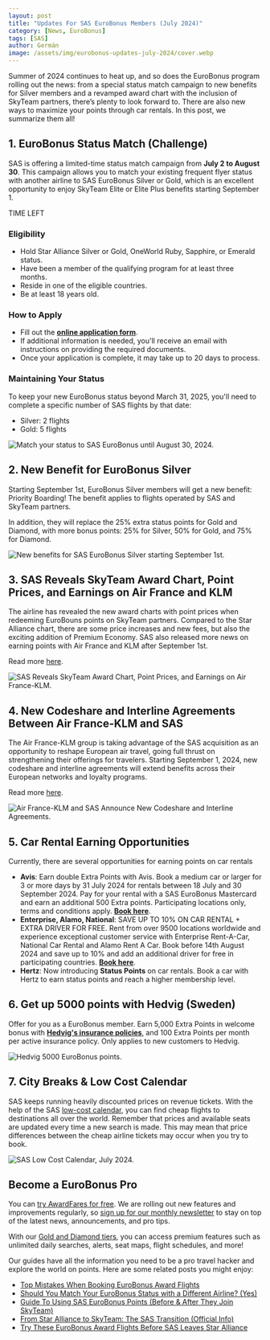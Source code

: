 ```yaml
---
layout: post
title: "Updates For SAS EuroBonus Members (July 2024)"
category: [News, EuroBonus]
tags: [SAS]
author: Germán
image: /assets/img/eurobonus-updates-july-2024/cover.webp
---
```


Summer of 2024 continues to heat up, and so does the EuroBonus program rolling out the news: from a special status match campaign to new benefits for Silver members and a revamped award chart with the inclusion of SkyTeam partners, there’s plenty to look forward to. There are also new ways to maximize your points through car rentals. In this post, we summarize them all!

## 1. EuroBonus Status Match (Challenge)

SAS is offering a limited-time status match campaign from **July 2 to August 30**. This campaign allows you to match your existing frequent flyer status with another airline to SAS EuroBonus Silver or Gold, which is an excellent opportunity to enjoy SkyTeam Elite or Elite Plus benefits starting September 1.

<div data-countdown="2024-08-30T22:59:00.000+02:00">
  TIME LEFT
</div>

### Eligibility

* Hold Star Alliance Silver or Gold, OneWorld Ruby, Sapphire, or Emerald status.
* Have been a member of the qualifying program for at least three months.
* Reside in one of the eligible countries.
* Be at least 18 years old.

### How to Apply

* Fill out the [**online application form**](https://statusmatch.flysas.com/).
* If additional information is needed, you'll receive an email with instructions on providing the required documents.
* Once your application is complete, it may take up to 20 days to process.

### Maintaining Your Status

To keep your new EuroBonus status beyond March 31, 2025, you'll need to complete a specific number of SAS flights by that date:

* Silver: 2 flights
* Gold: 5 flights

<img src="../assets/img/eurobonus-updates-july-2024/eb-status-match.webp" alt="Match your status to SAS EuroBonus until August 30, 2024." class="noborder"/> 

## 2. New Benefit for EuroBonus Silver

Starting September 1st, EuroBonus Silver members will get a new benefit: Priority Boarding! The benefit applies to flights operated by SAS and SkyTeam partners.

In addition, they will replace the 25% extra status points for Gold and Diamond, with more bonus points: 25% for Silver, 50% for Gold, and 75% for Diamond.

<img src="../assets/img/eurobonus-updates-july-2024/eb-silver.webp" alt="New benefits for SAS EuroBonus Silver starting September 1st." class="noborder"/> 

## 3. SAS Reveals SkyTeam Award Chart, Point Prices, and Earnings on Air France and KLM

The airline has revealed the new award charts with point prices when redeeming EuroBouns points on SkyTeam partners. Compared to the Star Alliance chart, there are some price increases and new fees, but also the exciting addition of Premium Economy. SAS also released more news on earning points with Air France and KLM after September 1st.

Read more [here](https://blog.awardfares.com/sas-skyteam-award-chart/).

<img src="../assets/img/sas-skyteam-award-chart/cover.webp" alt="SAS Reveals SkyTeam Award Chart, Point Prices, and Earnings on Air France-KLM." class="noborder"/>

## 4. New Codeshare and Interline Agreements Between Air France-KLM and SAS 

The Air France-KLM group is taking advantage of the SAS acquisition as an opportunity to reshape European air travel, going full thrust on strengthening their offerings for travelers. Starting September 1, 2024, new codeshare and interline agreements will extend benefits across their European networks and loyalty programs.

Read more [here](https://blog.awardfares.com/af-klm-sas-codeshare/).

<img src="../assets/img/af-klm-sas-codeshare/cover.webp" alt="Air France-KLM and SAS Announce New Codeshare and Interline Agreements." class="noborder"/>

## 5. Car Rental Earning Opportunities

Currently, there are several opportunities for earning points on car rentals

* **Avis**: Earn double Extra Points with Avis. Book a medium car or larger for 3 or more days by 31 July 2024 for rentals between 18 July and 30 September 2024. Pay for your rental with a SAS EuroBonus Mastercard and earn an additional 500 Extra points. Participating locations only, terms and conditions apply. [**Book  here**](https://www.flysas.com/en/book/carrental/?ptid=125.15).
* **Enterprise, Alamo, National**: SAVE UP TO 10% ON CAR RENTAL + EXTRA DRIVER FOR FREE. Rent from over 9500 locations worldwide and experience exceptional customer service with Enterprise Rent-A-Car, National Car Rental and Alamo Rent A Car. Book before 14th August 2024 and save up to 10% and add an additional driver for free in participating countries. [**Book here**](https://www.flysas.com/en/book/carrental/?ptid=125.16).
* **Hertz**: Now introducing **Status Points** on car rentals. Book a car with Hertz to earn status points and reach a higher membership level.

## 6. Get up 5000 points with Hedvig (Sweden)

Offer for you as a EuroBonus member. Earn 5,000 Extra Points in welcome bonus with [**Hedvig's insurance policies**](https://www.hedvig.com/se/partner/sas-eurobonus), and 100 Extra Points per month per active insurance policy. Only applies to new customers to Hedvig.

<img src="../assets/img/eurobonus-updates-july-2024/hedvig.webp" alt="Hedvig 5000 EuroBonus points." class="noborder"/> 

## 7. City Breaks & Low Cost Calendar

SAS keeps running heavily discounted prices on revenue tickets. With the help of the SAS [low-cost calendar](https://www.sas.se/lagpriskalender/?to=inrikes), you can find cheap flights to destinations all over the world. Remember that prices and available seats are updated every time a new search is made. This may mean that price differences between the cheap airline tickets may occur when you try to book.

<img src="../assets/img/eurobonus-updates-july-2024/low-price-calendar-july.webp" alt="SAS Low Cost Calendar, July 2024." class="noborder"/> 

## Become a EuroBonus Pro

You can [try AwardFares for free](https://awardfares.com/). We are rolling out new features and improvements regularly, so [sign up for our monthly newsletter](https://awardfares.com/newsletter) to stay on top of the latest news, announcements, and pro tips.

With our [Gold and Diamond tiers](https://awardfares.com/pricing), you can access premium features such as unlimited daily searches, alerts, seat maps, flight schedules, and more!

Our guides have all the information you need to be a pro travel hacker and explore the world on points. Here are some related posts you might enjoy:

- [Top Mistakes When Booking EuroBonus Award Flights](https://blog.awardfares.com/top-mistakes-eurobonus/)
- [Should You Match Your EuroBonus Status with a Different Airline? (Yes)](https://blog.awardfares.com/eurobonus-status-match/)
- [Guide To Using SAS EuroBonus Points (Before & After They Join SkyTeam)](https://blog.awardfares.com/eurobonus-guide/)
- [From Star Alliance to SkyTeam: The SAS Transition (Official Info)](https://blog.awardfares.com/sas-transition-to-skyteam/)
- [Try These EuroBonus Award Flights Before SAS Leaves Star Alliance](https://blog.awardfares.com/eurobonus-star-alliance-awards/)

<script src="/assets/js/countdown.js"></script>